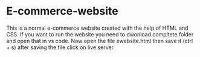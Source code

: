 # E-commerce-website
This is a normal e-commerce website created with the help of HTML and CSS.
If you want to run the website you need to dwonload compltete folder and open that in vs code.
Now open the file ewebsite.html then save it (ctrl + s)
after saving the file click on live server.
